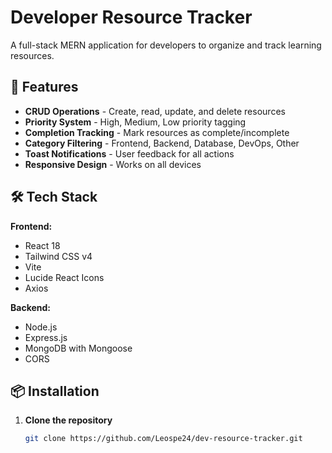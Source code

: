 # Developer Resource Tracker

A full-stack MERN application for developers to organize and track learning resources.

## 🚀 Features

- **CRUD Operations** - Create, read, update, and delete resources
- **Priority System** - High, Medium, Low priority tagging
- **Completion Tracking** - Mark resources as complete/incomplete
- **Category Filtering** - Frontend, Backend, Database, DevOps, Other
- **Toast Notifications** - User feedback for all actions
- **Responsive Design** - Works on all devices

## 🛠️ Tech Stack

**Frontend:**
- React 18
- Tailwind CSS v4
- Vite
- Lucide React Icons
- Axios

**Backend:**
- Node.js
- Express.js
- MongoDB with Mongoose
- CORS

## 📦 Installation

1. **Clone the repository**
   ```bash
   git clone https://github.com/Leospe24/dev-resource-tracker.git